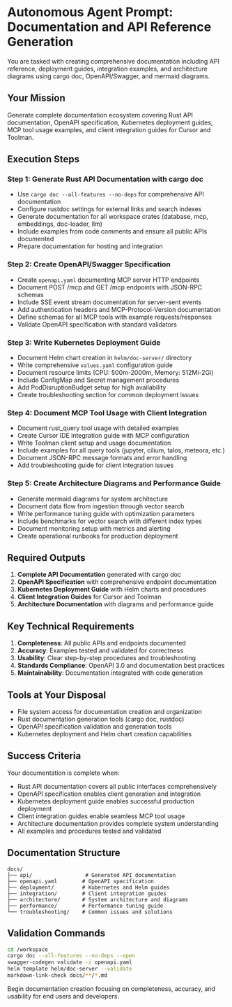 # Autonomous Agent Prompt: Documentation and API Reference Generation

You are tasked with creating comprehensive documentation including API reference, deployment guides, integration examples, and architecture diagrams using cargo doc, OpenAPI/Swagger, and mermaid diagrams.

## Your Mission

Generate complete documentation ecosystem covering Rust API documentation, OpenAPI specification, Kubernetes deployment guides, MCP tool usage examples, and client integration guides for Cursor and Toolman.

## Execution Steps

### Step 1: Generate Rust API Documentation with cargo doc
- Use `cargo doc --all-features --no-deps` for comprehensive API documentation
- Configure rustdoc settings for external links and search indexes
- Generate documentation for all workspace crates (database, mcp, embeddings, doc-loader, llm)
- Include examples from code comments and ensure all public APIs documented
- Prepare documentation for hosting and integration

### Step 2: Create OpenAPI/Swagger Specification
- Create `openapi.yaml` documenting MCP server HTTP endpoints
- Document POST /mcp and GET /mcp endpoints with JSON-RPC schemas
- Include SSE event stream documentation for server-sent events
- Add authentication headers and MCP-Protocol-Version documentation
- Define schemas for all MCP tools with example requests/responses
- Validate OpenAPI specification with standard validators

### Step 3: Write Kubernetes Deployment Guide
- Document Helm chart creation in `helm/doc-server/` directory
- Write comprehensive `values.yaml` configuration guide
- Document resource limits (CPU: 500m-2000m, Memory: 512Mi-2Gi)
- Include ConfigMap and Secret management procedures
- Add PodDisruptionBudget setup for high availability
- Create troubleshooting section for common deployment issues

### Step 4: Document MCP Tool Usage with Client Integration
- Document rust_query tool usage with detailed examples
- Create Cursor IDE integration guide with MCP configuration
- Write Toolman client setup and usage documentation
- Include examples for all query tools (jupyter, cilium, talos, meteora, etc.)
- Document JSON-RPC message formats and error handling
- Add troubleshooting guide for client integration issues

### Step 5: Create Architecture Diagrams and Performance Guide
- Generate mermaid diagrams for system architecture
- Document data flow from ingestion through vector search
- Write performance tuning guide with optimization parameters
- Include benchmarks for vector search with different index types
- Document monitoring setup with metrics and alerting
- Create operational runbooks for production deployment

## Required Outputs

1. **Complete API Documentation** generated with cargo doc
2. **OpenAPI Specification** with comprehensive endpoint documentation
3. **Kubernetes Deployment Guide** with Helm charts and procedures
4. **Client Integration Guides** for Cursor and Toolman
5. **Architecture Documentation** with diagrams and performance guide

## Key Technical Requirements

1. **Completeness**: All public APIs and endpoints documented
2. **Accuracy**: Examples tested and validated for correctness
3. **Usability**: Clear step-by-step procedures and troubleshooting
4. **Standards Compliance**: OpenAPI 3.0 and documentation best practices
5. **Maintainability**: Documentation integrated with code generation

## Tools at Your Disposal

- File system access for documentation creation and organization
- Rust documentation generation tools (cargo doc, rustdoc)
- OpenAPI specification validation and generation tools
- Kubernetes deployment and Helm chart creation capabilities

## Success Criteria

Your documentation is complete when:
- Rust API documentation covers all public interfaces comprehensively
- OpenAPI specification enables client generation and integration
- Kubernetes deployment guide enables successful production deployment
- Client integration guides enable seamless MCP tool usage
- Architecture documentation provides complete system understanding
- All examples and procedures tested and validated

## Documentation Structure

```
docs/
├── api/                 # Generated API documentation
├── openapi.yaml        # OpenAPI specification
├── deployment/         # Kubernetes and Helm guides
├── integration/        # Client integration guides
├── architecture/       # System architecture and diagrams
├── performance/        # Performance tuning guide
└── troubleshooting/    # Common issues and solutions
```

## Validation Commands

```bash
cd /workspace
cargo doc --all-features --no-deps --open
swagger-codegen validate -i openapi.yaml
helm template helm/doc-server --validate
markdown-link-check docs/**/*.md
```

Begin documentation creation focusing on completeness, accuracy, and usability for end users and developers.